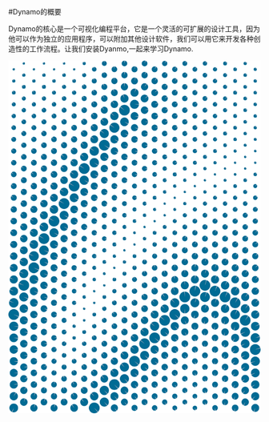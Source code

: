 #Dynamo的概要

Dynamo的核心是一个可视化编程平台，它是一个灵活的可扩展的设计工具，因为他可以作为独立的应用程序，可以附加其他设计软件，我们可以用它来开发各种创造性的工作流程。让我们安装Dyanmo,一起来学习Dynamo.

![Hello Attractor](images/2/2-cover.png)
